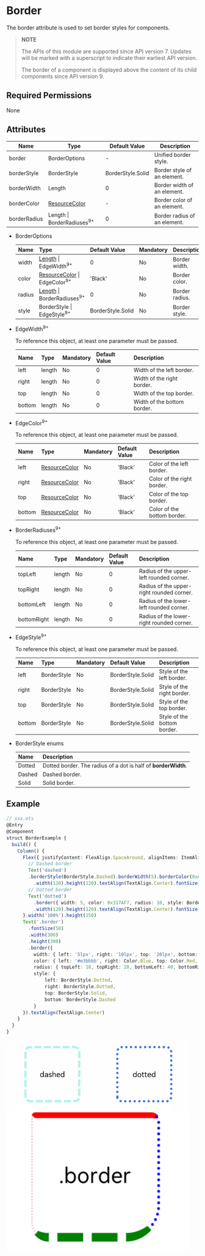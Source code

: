 # Border

The border attribute is used to set border styles for components.

>  **NOTE**
>
>  The APIs of this module are supported since API version 7. Updates will be marked with a superscript to indicate their earliest API version.
>
>  The border of a component is displayed above the content of its child components since API version 9.

## Required Permissions

None


## Attributes


| Name        | Type     | Default Value                 | Description                    |
| ------------ | ------------- | ----------------------- | ------------------------ |
| border       | BorderOptions | -                       | Unified border style.  |
| borderStyle  | BorderStyle   | BorderStyle.Solid | Border style of an element.|
| borderWidth  | Length        | 0                       | Border width of an element.    |
| borderColor  | [ResourceColor](../../ui/ts-types.md)         | -                       | Border color of an element.    |
| borderRadius | Length \| BorderRadiuses<sup>9+</sup>        | 0                       | Border radius of an element.|

- BorderOptions

  | Name| Type                                                    | Default Value           | Mandatory| Description  |
  | -------- | ------------------------------------------------------------ | ----------------- | ---- | ---------- |
  | width    | [Length](../../ui/ts-types.md) \| EdgeWidth<sup>9+</sup> | 0                 | No  | Border width.|
  | color    | [ResourceColor](../../ui/ts-types.md) \| EdgeColor<sup>9+</sup> | 'Black'           | No  | Border color.|
  | radius   | [Length](../../ui/ts-types.md) \| BorderRadiuses<sup>9+</sup> | 0                 | No  | Border radius.|
  | style    | BorderStyle \| EdgeStyle<sup>9+</sup>                          | BorderStyle.Solid | No  | Border style.|


- EdgeWidth<sup>9+</sup>

  To reference this object, at least one parameter must be passed.

  | Name   | Type   | Mandatory | Default Value | Description                 |
  | ------ | ------ | --------- | ------------- | --------------------------- |
  | left   | length | No        | 0             | Width of the left border.   |
  | right  | length | No        | 0             | Width of the right border.  |
  | top    | length | No        | 0             | Width of the top border.    |
  | bottom | length | No        | 0             | Width of the bottom border. |

- EdgeColor<sup>9+</sup>

  To reference this object, at least one parameter must be passed.

  | Name  | Type                             | Mandatory| Default Value | Description          |
  | ------ | ------------------------------------- | ---- | ------- | -------------- |
  | left   | [ResourceColor](../../ui/ts-types.md) | No  | 'Black' | Color of the left border.|
  | right  | [ResourceColor](../../ui/ts-types.md) | No  | 'Black' | Color of the right border.|
  | top    | [ResourceColor](../../ui/ts-types.md) | No  | 'Black' | Color of the top border.|
  | bottom | [ResourceColor](../../ui/ts-types.md) | No  | 'Black' | Color of the bottom border.|

- BorderRadiuses<sup>9+</sup>

  To reference this object, at least one parameter must be passed.

  | Name       | Type| Mandatory| Default Value| Description            |
  | ----------- | -------- | ---- | ------ | ---------------- |
  | topLeft     | length   | No  | 0      | Radius of the upper-left rounded corner.|
  | topRight    | length   | No  | 0      | Radius of the upper-right rounded corner.|
  | bottomLeft  | length   | No  | 0      | Radius of the lower-left rounded corner.|
  | bottomRight | length   | No  | 0      | Radius of the lower-right rounded corner.|

- EdgeStyle<sup>9+</sup>

  To reference this object, at least one parameter must be passed.

  | Name   | Type        | Mandatory | Default Value     | Description                 |
  | ------ | ----------- | --------- | ----------------- | --------------------------- |
  | left   | BorderStyle | No        | BorderStyle.Solid | Style of the left border.   |
  | right  | BorderStyle | No        | BorderStyle.Solid | Style of the right border.  |
  | top    | BorderStyle | No        | BorderStyle.Solid | Style of the top border.    |
  | bottom | BorderStyle | No        | BorderStyle.Solid | Style of the bottom border. |
- BorderStyle enums
  
  | Name| Description|
  | -------- | -------- |
  | Dotted | Dotted border. The radius of a dot is half of **borderWidth**.|
  | Dashed | Dashed border.|
  | Solid  | Solid border.|


## Example

```ts
// xxx.ets
@Entry
@Component
struct BorderExample {
  build() {
    Column() {
      Flex({ justifyContent: FlexAlign.SpaceAround, alignItems: ItemAlign.Center }) {
        // Dashed border
        Text('dashed')
        .borderStyle(BorderStyle.Dashed).borderWidth(5).borderColor(0xAFEEEE).borderRadius(10)
          .width(120).height(120).textAlign(TextAlign.Center).fontSize(16)
        // Dotted border
        Text('dotted')
          .border({ width: 5, color: 0x317AF7, radius: 10, style: BorderStyle.Dotted })
          .width(120).height(120).textAlign(TextAlign.Center).fontSize(16)
      }.width('100%').height(150)
      Text('.border')
        .fontSize(50)
        .width(300)
        .height(300)
        .border({
          width: { left: '5lpx', right: '10lpx', top: '20lpx', bottom: '30lpx' },
          color: { left: '#e3bbbb', right: Color.Blue, top: Color.Red, bottom: Color.Green },
          radius: { topLeft: 10, topRight: 20, bottomLeft: 40, bottomRight: 80 },
          style: {
              left: BorderStyle.Dotted,
              right: BorderStyle.Dotted,
              top: BorderStyle.Solid,
              bottom: BorderStyle.Dashed
          }
      }).textAlign(TextAlign.Center)
    }
  }
}
```

![en-us_image_0000001211898466](figures/en-us_image_0000001211898466.gif)
